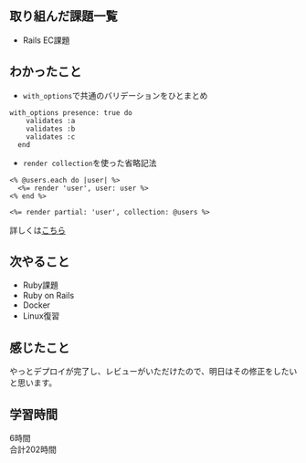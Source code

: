 ## 取り組んだ課題一覧
- Rails EC課題

## わかったこと
- ``with_options``で共通のバリデーションをひとまとめ<br />

```
with_options presence: true do
    validates :a
    validates :b
    validates :c
  end
```

- ``render collection``を使った省略記法
```
<% @users.each do |user| %>
  <%= render 'user', user: user %>
<% end %>

<%= render partial: 'user', collection: @users %>
```
詳しくは[こちら](https://himakuro.com/rails-render-collection#:~:text=collection%E3%81%AE%E7%9C%81%E7%95%A5%E8%A8%98%E6%B3%95%E3%82%92%E4%BD%BF%E3%81%88%E3%82%8B%E3%82%B1%E3%83%BC%E3%82%B9)

## 次やること
- Ruby課題
- Ruby on Rails
- Docker
- Linux復習

## 感じたこと
やっとデプロイが完了し、レビューがいただけたので、明日はその修正をしたいと思います。

## 学習時間
6時間<br />
合計202時間